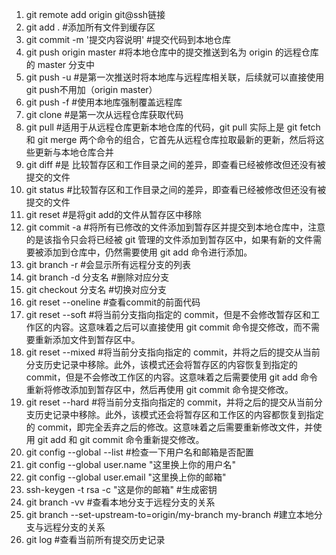 ﻿1. git remote add origin git@ssh链接
2. git add . #添加所有文件到缓存区
3. git commit -m '提交内容说明' #提交代码到本地仓库
4. git push origin master #将本地仓库中的提交推送到名为 origin 的远程仓库的 master 分支中
5. git push -u #是第一次推送时将本地库与远程库相关联，后续就可以直接使用git push不用加（origin master）
6. git push -f #使用本地库强制覆盖远程库
7. git clone #是第一次从远程仓库获取代码
8. git pull #适用于从远程仓库更新本地仓库的代码，git pull 实际上是 git fetch 和 git merge 两个命令的组合，它首先从远程仓库拉取最新的更新，然后将这些更新与本地仓库合并
9. git diff #是 比较暂存区和工作目录之间的差异，即查看已经被修改但还没有被提交的文件
10. git status #比较暂存区和工作目录之间的差异，即查看已经被修改但还没有被提交的文件
11. git reset #是将git add的文件从暂存区中移除
12. git commit -a #将所有已修改的文件添加到暂存区并提交到本地仓库中，注意的是该指令只会将已经被 git 管理的文件添加到暂存区中，如果有新的文件需要被添加到仓库中，仍然需要使用 git add 命令进行添加。
13. git branch -r #会显示所有远程分支的列表
14. git branch -d 分支名 #删除对应分支
15. git checkout 分支名 #切换对应分支
16. git reset --oneline #查看commit的前面代码
17. git reset --soft #将当前分支指向指定的 commit，但是不会修改暂存区和工作区的内容。这意味着之后可以直接使用 git commit 命令提交修改，而不需要重新添加文件到暂存区中。
18. git reset --mixed #将当前分支指向指定的 commit，并将之后的提交从当前分支历史记录中移除。此外，该模式还会将暂存区的内容恢复到指定的 commit，但是不会修改工作区的内容。这意味着之后需要使用 git add 命令重新将修改添加到暂存区中，然后再使用 git commit 命令提交修改。
19. git reset --hard #将当前分支指向指定的 commit，并将之后的提交从当前分支历史记录中移除。此外，该模式还会将暂存区和工作区的内容都恢复到指定的 commit，即完全丢弃之后的修改。这意味着之后需要重新修改文件，并使用 git add 和 git commit 命令重新提交修改。
20. git config --global  --list #检查一下用户名和邮箱是否配置
21. git config --global  user.name "这里换上你的用户名"
22. git config --global user.email "这里换上你的邮箱"
23. ssh-keygen -t rsa -c "这是你的邮箱" #生成密钥
24. git branch -vv #查看本地分支于远程分支的关系
25. git branch --set-upstream-to=origin/my-branch my-branch #建立本地分支与远程分支的关系
26. git log #查看当前所有提交历史记录
